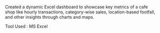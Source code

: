 
Created a dynamic Excel dashboard to showcase key metrics of a cafe shop like hourly transactions, category-wise sales, 
location-based footfall, and other insights through charts and maps.

Tool Used : MS Excel
